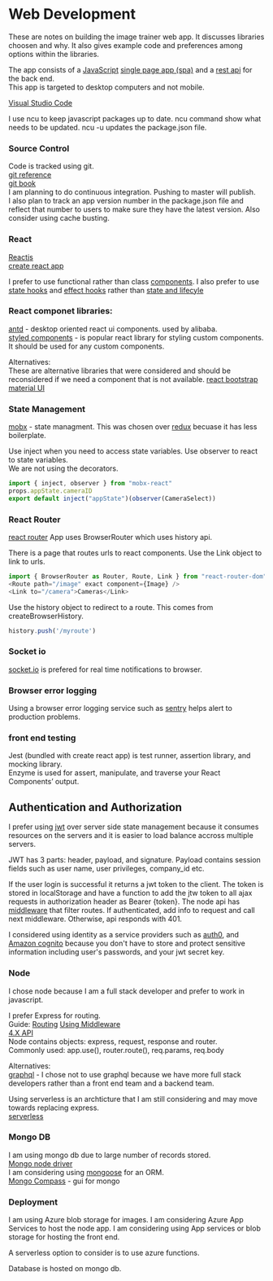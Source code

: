 # Web Development
These are notes on building the image trainer web app. It discusses libraries choosen and why. It also gives example code and preferences among options within the libraries.   

The app consists of a [JavaScript](https://developer.mozilla.org/en-US/docs/Web/JavaScript)  [single page app (spa)](https://en.wikipedia.org/wiki/Single-page_application) and a [rest api](https://en.wikipedia.org/wiki/Representational_state_transfer) for the back end.   
This app is targeted to desktop computers and not mobile.  

[Visual Studio Code](https://code.visualstudio.com/)  

I use ncu to keep javascript packages up to date.  ncu command show what needs to be updated. ncu -u updates the package.json file. 

### Source Control
Code is tracked using git.  
[git reference](https://git-scm.com/docs)  
[git book](https://git-scm.com/book/en/v2)  
I am planning to do continuous integration. Pushing to master will publish.  
I also plan to track an app version number in the package.json file and reflect that number to users to make sure they have the latest version. Also consider using cache busting.  

### React  
[Reactjs](https://reactjs.org/docs/getting-started.html)    
[create react app](https://github.com/facebook/create-react-app)  

I prefer to use functional rather than class [components](https://reactjs.org/docs/components-and-props.html). I also prefer to use [state hooks](https://reactjs.org/docs/hooks-state.html) and [effect hooks](https://reactjs.org/docs/hooks-effect.html) rather than [state and lifecyle](https://reactjs.org/docs/state-and-lifecycle.html)     

### React componet libraries:  
[antd](https://ant.design/docs/react/introduce) - desktop oriented react ui components. used by alibaba.   
[styled components](https://www.styled-components.com/) - is popular react library for styling custom components. It should be used for any custom components.   

Alternatives:  
These are alternative libraries that were considered and should be reconsidered if we need a component that is not available. 
[react bootstrap](https://react-bootstrap.github.io/)  
[material UI](https://material-ui.com/)  

### State Management   
[mobx](https://mobx.js.org/intro/overview.html) - state managment. This was chosen over [redux](https://redux.js.org/) becuase it has less boilerplate.    

Use inject when you need to access state variables. Use observer to react to state variables.  
We are not using the decorators.  

```javascript
import { inject, observer } from "mobx-react"
props.appState.cameraID
export default inject("appState")(observer(CameraSelect))
```

### React Router
[react router](https://reacttraining.com/react-router/web/guides/philosophy)  App uses BrowserRouter which uses history api.

There is a page that routes urls to react components. Use the Link object to link to urls.   
```javascript
import { BrowserRouter as Router, Route, Link } from "react-router-dom";
<Route path="/image" exact component={Image} />
<Link to="/camera">Cameras</Link>
```

Use the history object to redirect to a route. This comes from createBrowserHistory.  
```javascript
history.push('/myroute')
````

### Socket io
[socket.io](https://socket.io) is prefered for real time notifications to browser.  

### Browser error logging
Using a browser error logging service such as [sentry](https://sentry.io/) helps alert to production problems.  

### front end testing
Jest (bundled with create react app) is test runner, assertion library, and mocking library.  
Enzyme is used for assert, manipulate, and traverse your React Components’ output.  

## Authentication and Authorization
I prefer using [jwt](https://jwt.io/) over server side state management because it consumes resources on the servers and it is easier to load balance accross multiple servers. 

JWT has 3 parts: header, payload, and signature. Payload contains session fields such as user name, user privileges, company_id etc. 

If the user login is successful it returns a jwt token to the client. The token is stored in localStorage and have a function to add the jtw token to all ajax requests in authorization header as Bearer {token}. The node api has [middleware](http://expressjs.com/en/guide/using-middleware.html) that filter routes. If authenticated, add info to request and call next middleware. Otherwise, api responds with 401.   

I considered using identity as a service providers such as [auth0](https://auth0.com/), and [Amazon cognito](https://aws.amazon.com/cognito/) because you don't have to store and protect sensitive information including user's passwords, and your jwt secret key.  


### Node  
I chose node because I am a full stack developer and prefer to work in javascript.  

I prefer Express for routing.  
Guide: [Routing](https://expressjs.com/en/guide/routing.html) [Using Middleware](http://expressjs.com/en/guide/using-middleware.html)  
[4.X API](https://expressjs.com/en/api.html)  
Node contains objects: express, request, response and router.  
Commonly used: app.use(), router.route(), req.params, req.body    

Alternatives:  
[graphql](https://graphql.org/) - I chose not to use graphql because we have more full stack developers rather than a front end team and a backend team.     

Using serverless is an archticture that I am still considering and may move towards replacing express.  
[serverless](https://serverless.com/)   

### Mongo DB
I am using mongo db due to large number of records stored.  
[Mongo node driver](https://mongodb.github.io/node-mongodb-native/contents.html)  
I am considering using [mongoose](https://mongoosejs.com/) for an ORM.  
[Mongo Compass](https://www.mongodb.com/products/compass) - gui for mongo

### Deployment
I am using Azure blob storage for images. I am considering Azure App Services to host the node app. I am considering using App services or blob storage for hosting the front end.  

A serverless option to consider is to use azure functions.

Database is hosted on mongo db.  
